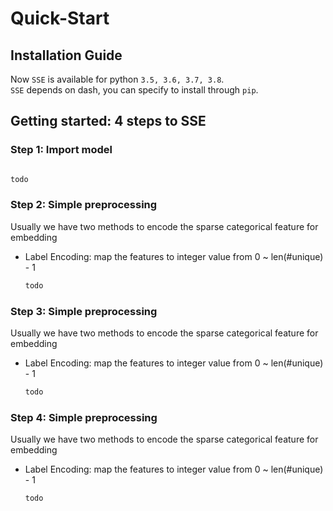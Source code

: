 # Quick-Start

## Installation Guide
Now `SSE` is available for python `3.5, 3.6, 3.7, 3.8`.  
`SSE` depends on dash, you can specify to install through `pip`.

## Getting started: 4 steps to SSE


### Step 1: Import model


```python

todo
```
    


### Step 2: Simple preprocessing


Usually we have two methods to encode the sparse categorical feature for embedding

- Label Encoding: map the features to integer value from 0 ~ len(#unique) - 1
  ```python
  todo
  ```



### Step 3: Simple preprocessing


Usually we have two methods to encode the sparse categorical feature for embedding

- Label Encoding: map the features to integer value from 0 ~ len(#unique) - 1
  ```python
  todo
  ```

### Step 4: Simple preprocessing


Usually we have two methods to encode the sparse categorical feature for embedding

- Label Encoding: map the features to integer value from 0 ~ len(#unique) - 1
  ```python
  todo
  ```









